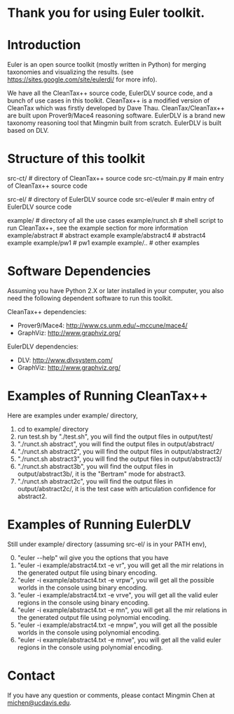 # Thank you for using Euler toolkit.

# Introduction

Euler is an open source toolkit (mostly written in Python) for merging taxonomies and visualizing the results. (see https://sites.google.com/site/eulerdi/ for more info).

We have all the CleanTax++ source code, EulerDLV source code, and a bunch of use cases in this toolkit. CleanTax++ is a modified version of CleanTax which was firstly developed by Dave Thau. CleanTax/CleanTax++ are built upon Prover9/Mace4 reasoning software. EulerDLV is a brand new taxonomy reasoning tool that Mingmin built from scratch. EulerDLV is built based on DLV.

# Structure of this toolkit
src-ct/             # directory of CleanTax++ source code
src-ct/main.py      # main entry of CleanTax++ source code

src-el/             # directory of EulerDLV source code
src-el/euler        # main entry of EulerDLV source code

example/            # directory of all the use cases
example/runct.sh    # shell script to run CleanTax++, see the example section for more information
example/abstract    # abstract example
example/abstract4   # abstract4 example
example/pw1         # pw1 example
example/..          # other examples


# Software Dependencies
Assuming you have Python 2.X or later installed in your computer, you also need the following dependent software to run this toolkit.

CleanTax++ dependencies:
* Prover9/Mace4:  http://www.cs.unm.edu/~mccune/mace4/
* GraphViz:       http://www.graphviz.org/

EulerDLV dependencies:
* DLV:            http://www.dlvsystem.com/
* GraphViz:       http://www.graphviz.org/

# Examples of Running CleanTax++

Here are examples under example/ directory, 

1. cd to example/ directory
2. run test.sh by "./test.sh", you will find the output files in output/test/
3. "./runct.sh abstract", you will find the output files in output/abstract/
4. "./runct.sh abstract2", you will find the output files in output/abstract2/
5. "./runct.sh abstract3", you will find the output files in output/abstract3/
6. "./runct.sh abstract3b", you will find the output files in output/abstract3b/, it is the "Bertram" mode for abstract3.
7. "./runct.sh abstract2c", you will find the output files in output/abstract2c/, it is the test case with articulation confidence for abstract2.

# Examples of Running EulerDLV

Still under example/ directory (assuming src-el/ is in your PATH env),

0. "euler --help" wil give you the options that you have
1. "euler -i example/abstract4.txt -e vr", you will get all the mir relations in the generated output file using binary encoding.
2. "euler -i example/abstract4.txt -e vrpw", you will get all the possible worlds in the console using binary encoding.
3. "euler -i example/abstract4.txt -e vrve", you will get all the valid euler regions in the console using binary encoding.
4. "euler -i example/abstract4.txt -e mn", you will get all the mir relations in the generated output file using polynomial encoding.
5. "euler -i example/abstract4.txt -e mnpw", you will get all the possible worlds in the console using polynomial encoding.
6. "euler -i example/abstract4.txt -e mnve", you will get all the valid euler regions in the console using polynomial encoding.

# Contact

If you have any question or comments, please contact Mingmin Chen at michen@ucdavis.edu.
